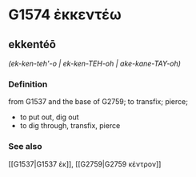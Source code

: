 # G1574 ἐκκεντέω

## ekkentéō

_(ek-ken-teh'-o | ek-ken-TEH-oh | ake-kane-TAY-oh)_

### Definition

from G1537 and the base of G2759; to transfix; pierce; 

- to put out, dig out
- to dig through, transfix, pierce

### See also

[[G1537|G1537 ἐκ]], [[G2759|G2759 κέντρον]]
